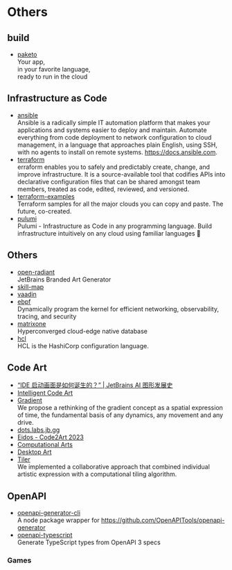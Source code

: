 # Others

## build

- [paketo](https://paketo.io/)
  <br/>Your app,<br/>
  in your favorite language,<br/>
  ready to run in the cloud<br/>

## Infrastructure as Code

- [ansible](https://github.com/ansible/ansible)
  <br/>Ansible is a radically simple IT automation platform that makes your applications and systems easier to deploy
  and maintain. Automate everything from code deployment to network configuration to cloud management, in a language
  that approaches plain English, using SSH, with no agents to install on remote systems. https://docs.ansible.com.
- [terraform](https://github.com/hashicorp/terraform)
  <br/>erraform enables you to safely and predictably create, change, and improve infrastructure. It is a
  source-available tool that codifies APIs into declarative configuration files that can be shared amongst team members,
  treated as code, edited, reviewed, and versioned.
- [terraform-examples](https://github.com/futurice/terraform-examples)
  <br/>Terraform samples for all the major clouds you can copy and paste. The future, co-created.
- [pulumi](https://github.com/pulumi/pulumi)
  <br/>Pulumi - Infrastructure as Code in any programming language. Build infrastructure intuitively on any cloud using
  familiar languages 🚀

## Others

- [open-radiant](https://github.com/JetBrains/open-radiant)
  <br/>JetBrains Branded Art Generator
- [skill-map](https://github.com/TeamStuQ/skill-map)
- [vaadin](https://vaadin.com/)
- [ebpf](https://ebpf.io/)
  <br/>Dynamically program the kernel for efficient networking, observability, tracing, and security
- [matrixone](https://www.matrixorigin.cn/)
  <br/>Hyperconverged cloud-edge native database
- [hcl](https://github.com/hashicorp/hcl)
  <br/>HCL is the HashiCorp configuration language.

## Code Art

- [“IDE 启动画面是如何诞生的？” | JetBrains AI 图形发展史](https://mp.weixin.qq.com/s/0HXmHpb658DvSQpAZUQWew)
- [Intelligent Code Art](https://blog.jetbrains.com/blog/2020/09/29/intelligent-code-art/)
- [Gradient](https://gradient-public.labs.jb.gg/)
  <br/>We propose a rethinking of the gradient concept as a spatial expression of time, the fundamental basis of any
  dynamics, any movement and any drive.
- [dots.labs.jb.gg](https://dots.labs.jb.gg/)
- [Eidos - Code2Art 2023](https://code2art.jetbrains.com/)
- [Computational Arts](https://cai.jetbrains.com/)
- [Desktop Art](https://www.jetbrains.com/company/brand/desktop-art/)
- [Tiler](https://tiler.labs.jb.gg/)
  <br/>We implemented a collaborative approach that combined individual artistic expression with a computational tiling
  algorithm.

## OpenAPI

- [openapi-generator-cli](https://github.com/OpenAPITools/openapi-generator-cli)
  <br/>A node package wrapper for https://github.com/OpenAPITools/openapi-generator
- [openapi-typescript](https://github.com/drwpow/openapi-typescript)
  <br/>Generate TypeScript types from OpenAPI 3 specs

### Games

